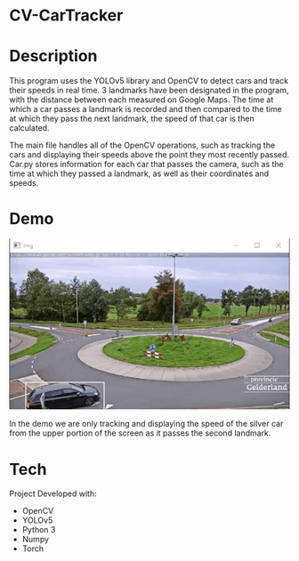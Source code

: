 # CV-CarTracker

# Description 
This program uses the YOLOv5 library and OpenCV to detect cars and track their speeds in real time. 3 landmarks have been designated in the program, with the distance between each measured on Google Maps. The time at which a car passes a landmark is recorded and then compared to the time at which they pass the next landmark, the speed of that car is then calculated.

The main file handles all of the OpenCV operations, such as tracking the cars and displaying their speeds above the point they most recently passed. Car.py stores information for each car that passes the camera, such as the time at which they passed a landmark, as well as their coordinates and speeds. 

# Demo
![Example](Demo.gif)

In the demo we are only tracking and displaying the speed of the silver car from the upper portion of the screen as it passes the second landmark.

# Tech
Project Developed with:
* OpenCV
* YOLOv5
* Python 3
* Numpy
* Torch
